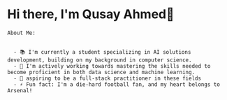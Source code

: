 


   
# Hi there, I'm Qusay Ahmed👋

	About Me:

	
	  - 📚️ I'm currently a student specializing in AI solutions development, building on my background in computer science.
	  - 🌱 I'm actively working towards mastering the skills needed to become proficient in both data science and machine learning.
	  - 👯 aspiring to be a full-stack practitioner in these fields
	  - ⚡ Fun fact: I'm a die-hard football fan, and my heart belongs to Arsenal!
	

